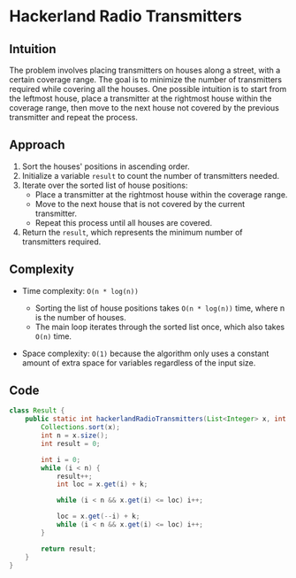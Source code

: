 # Hackerland Radio Transmitters

## Intuition

The problem involves placing transmitters on houses along a street, with a certain coverage range. The goal is to minimize the number of transmitters required while covering all the houses. One possible intuition is to start from the leftmost house, place a transmitter at the rightmost house within the coverage range, then move to the next house not covered by the previous transmitter and repeat the process.

## Approach

1. Sort the houses' positions in ascending order.
2. Initialize a variable `result` to count the number of transmitters needed.
3. Iterate over the sorted list of house positions:
   - Place a transmitter at the rightmost house within the coverage range.
   - Move to the next house that is not covered by the current transmitter.
   - Repeat this process until all houses are covered.
4. Return the `result`, which represents the minimum number of transmitters required.

## Complexity

- Time complexity: `O(n * log(n))`

  - Sorting the list of house positions takes `O(n * log(n))` time, where n is the number of houses.
  - The main loop iterates through the sorted list once, which also takes `O(n)` time.

- Space complexity: `O(1)` because the algorithm only uses a constant amount of extra space for variables regardless of the input size.

## Code

```java
class Result {
    public static int hackerlandRadioTransmitters(List<Integer> x, int k) {
        Collections.sort(x);
        int n = x.size();
        int result = 0;

        int i = 0;
        while (i < n) {
            result++;
            int loc = x.get(i) + k;

            while (i < n && x.get(i) <= loc) i++;

            loc = x.get(--i) + k;
            while (i < n && x.get(i) <= loc) i++;
        }

        return result;
    }
}
```
